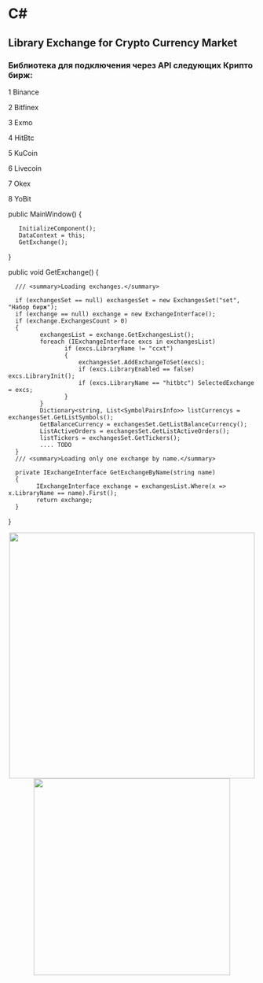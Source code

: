 # C#
## Library Exchange for Crypto Currency Market

### Библиотека для подключения через API следующих Крипто бирж:

1 Binance

2 Bitfinex

3 Exmo

4 HitBtc

5 KuCoin

6 Livecoin

7 Okex

8 YoBit

public MainWindow()
{

       InitializeComponent();
       DataContext = this;
       GetExchange();
}

public void GetExchange()
{

      /// <summary>Loading exchanges.</summary>
      
      if (exchangesSet == null) exchangesSet = new ExchangesSet("set", "Набор бирж");
      if (exchange == null) exchange = new ExchangeInterface();
      if (exchange.ExchangesCount > 0)
      {
             exchangesList = exchange.GetExchangesList();
             foreach (IExchangeInterface excs in exchangesList)
                    if (excs.LibraryName != "ccxt")
                    {
                        exchangesSet.AddExchangeToSet(excs);
                        if (excs.LibraryEnabled == false) excs.LibraryInit();
                        if (excs.LibraryName == "hitbtc") SelectedExchange = excs;
                    }
             }
             Dictionary<string, List<SymbolPairsInfo>> listCurrencys = exchangesSet.GetListSymbols();
             GetBalanceCurrency = exchangesSet.GetListBalanceCurrency();
             ListActiveOrders = exchangesSet.GetListActiveOrders();
             listTickers = exchangesSet.GetTickers();
             .... TODO
      }
      /// <summary>Loading only one exchange by name.</summary>
      
      private IExchangeInterface GetExchangeByName(string name)
      {
            IExchangeInterface exchange = exchangesList.Where(x => x.LibraryName == name).First();
            return exchange;
      }
}

<p align="center">
  <img src="https://user-images.githubusercontent.com/40513889/59661595-cf9f2e00-91b3-11e9-9b25-7ecd3547e160.jpg" width="500" />
  <img src="https://user-images.githubusercontent.com/40513889/59661472-9070dd00-91b3-11e9-9b9f-4e05a50373f8.jpg" width="400" />
</p>
